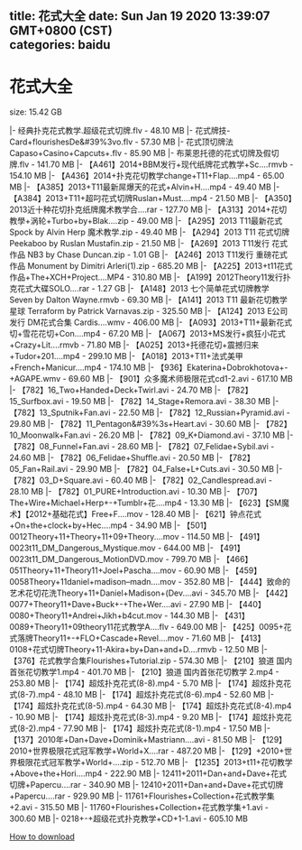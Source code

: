
title: 花式大全
date: Sun Jan 19 2020 13:39:07 GMT+0800 (CST)    
categories: baidu
---

# 花式大全
size: 15.42 GB
 
 
|- 经典扑克花式教学.超级花式切牌.flv - 48.10 MB
|- 花式牌技-Card+flourishesDe&#39%3vo.flv - 57.30 MB
|- 花式顶切牌法Capaso+Casino+Capcuts+.flv - 85.90 MB
|- 布莱恩托德的花式切牌及假切牌.flv - 141.70 MB
|- 【A461】2014+BBM发行+现代纸牌花式教学+Sc....rmvb - 154.10 MB
|- 【A436】2014+扑克花切教学change+T11+Flap....mp4 - 65.00 MB
|- 【A385】2013+T11最新屌爆天的花式+Alvin+H....mp4 - 49.40 MB
|- 【A384】2013+T11+超叼花式切牌Ruslan+Must....mp4 - 21.50 MB
|- 【A350】2013近十种花切扑克纸牌魔术教学合....rar - 127.70 MB
|- 【A313】2014+花切教學+涡轮+Turbo+by+Blak....zip - 49.00 MB
|- 【A295】2013 T11最新花式 Spock by Alvin Herp 魔术教学.zip - 49.40 MB
|- 【A294】2013 T11 花式切牌 Peekaboo by Ruslan Mustafin.zip - 21.50 MB
|- 【A269】2013 T11发行 花式作品 NB3 by Chase Duncan.zip - 1.01 GB
|- 【A246】2013 T11发行 重磅花式作品 Monument by Dimitri Arleri(1).zip - 685.20 MB
|- 【A225】2013+t11花式作品+The+XCH+Project....MP4 - 310.80 MB
|- 【A199】2012Theory11发行扑克花式大碟SOLO....rar - 1.27 GB
|- 【A148】2013 七个简单花式切牌教学 Seven by Dalton Wayne.rmvb - 69.30 MB
|- 【A141】2013 T11 最新花切教学 星球 Terraform by Patrick Varnavas.zip - 325.50 MB
|- 【A124】2013 E公司发行 DM花式合集 Cardis....wmv - 406.00 MB
|- 【A093】2013+T11+最新花式切+雪花花切+Con....mp4 - 67.20 MB
|- 【A067】2013+MS发行+疯狂小花式+Crazy+Lit....rmvb - 71.80 MB
|- 【A025】2013+托德花切+震撼归来+Tudor+201....mp4 - 299.10 MB
|- 【A018】2013+T11+法式美甲+French+Manicur....mp4 - 174.10 MB
|- 【936】Ekaterina+Dobrokhotova+-+AGAPE.wmv - 69.60 MB
|- 【901】众多魔术师极限花式cd1-2.avi - 617.10 MB
|- 【782】16_Two+Handed+Deck+Twirl.avi - 24.70 MB
|- 【782】15_Surfbox.avi - 19.50 MB
|- 【782】14_Stage+Remora.avi - 38.30 MB
|- 【782】13_Sputnik+Fan.avi - 22.50 MB
|- 【782】12_Russian+Pyramid.avi - 29.80 MB
|- 【782】11_Pentagon&#39%3s+Heart.avi - 30.60 MB
|- 【782】10_Moonwalk+Fan.avi - 26.20 MB
|- 【782】09_K+Diamond.avi - 37.10 MB
|- 【782】08_Funnel+Fan.avi - 28.60 MB
|- 【782】07_Felidae+Sybil.avi - 24.60 MB
|- 【782】06_Felidae+Shuffle.avi - 20.50 MB
|- 【782】05_Fan+Rail.avi - 29.90 MB
|- 【782】04_False+L+Cuts.avi - 30.50 MB
|- 【782】03_D+Square.avi - 60.40 MB
|- 【782】02_Candlespread.avi - 28.10 MB
|- 【782】01_PURE+Introduction.avi - 10.30 MB
|- 【707】The+Wire+Michael+Herp+-+Tumblr+花....mp4 - 13.30 MB
|- 【623】【SM魔术】【2012+基础花式】Free+F....mov - 128.40 MB
|- 【621】钟点花式+On+the+clock+by+Hec....mp4 - 34.90 MB
|- 【501】0012Theory+11+Theory+11+09+Theory....mov - 114.50 MB
|- 【491】0023t11_DM_Dangerous_Mystique.mov - 644.00 MB
|- 【491】0023t11_DM_Dangerous_MotionDVD.mov - 799.70 MB
|- 【466】051Theory+11+Theory11+Joel+Pascha....mov - 60.90 MB
|- 【459】0058Theory+11daniel+madison–madn....mov - 352.80 MB
|- 【444】致命的艺术花切花洗Theory+11+Daniel+Madison+(Dev....avi - 345.70 MB
|- 【442】0077+Theory11+Dave+Buck+-+The+Wer....avi - 27.90 MB
|- 【440】0080+Theory11+Andrei+Jikh+b4cut.mov - 144.30 MB
|- 【431】0089+Theory11+09theory11花式教学A....flv - 649.00 MB
|- 【425】0095+花式落牌Theory11+-+FLO+Cascade+Revel....mov - 71.60 MB
|- 【413】0108+花式切牌Theory+11-Akira+by+Dan+and+D....rmvb - 12.50 MB
|- 【376】花式教学合集Flourishes+Tutorial.zip - 574.30 MB
|- 【210】狼道 国内首张花切教学1.mp4 - 401.70 MB
|- 【210】狼道 国内首张花切教学 2.mp4 - 253.80 MB
|- 【174】超炫扑克花式(8-8).mp4 - 5.70 MB
|- 【174】超炫扑克花式(8-7).mp4 - 48.10 MB
|- 【174】超炫扑克花式(8-6).mp4 - 52.60 MB
|- 【174】超炫扑克花式(8-5).mp4 - 64.30 MB
|- 【174】超炫扑克花式(8-4).mp4 - 10.90 MB
|- 【174】超炫扑克花式(8-3).mp4 - 9.20 MB
|- 【174】超炫扑克花式(8-2).mp4 - 77.90 MB
|- 【174】超炫扑克花式(8-1).mp4 - 17.50 MB
|- 【137】2010年+Dan+Dave+Dominik+Mastriann....avi - 81.50 MB
|- 【129】2010+世界极限花式冠军教学+World+X....rar - 487.20 MB
|- 【129】+2010+世界极限花式冠军教学+World+....zip - 512.70 MB
|- 【1235】2013+t11+花切教学+Above+the+Hori....mp4 - 222.90 MB
|- 12411+2011+Dan+and+Dave+花式切牌+Papercu....rar - 340.90 MB
|- 12410+2011+Dan+and+Dave+花式切牌+Papercu....rar - 929.90 MB
|- 11761+Flourishes+Collection+花式教学集+2.avi - 315.50 MB
|- 11760+Flourishes+Collection+花式教学集+1.avi - 300.60 MB
|- 0218+-+超级花式扑克教学+CD+1-1.avi - 605.10 MB

[How to download](https://bpcam.bemobtrk.com/go/2ceec3aa-1ca2-46d6-b9ff-aaa5c184517c?jno=1958)